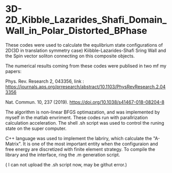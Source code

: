 # 3D-2D_Kibble_Lazarides_Shafi_Domain_Wall_in_Polar_Distorted_BPhase

These codes were used to calculate the equlibrium state configurations of 2D(3D in translation symmetry case) Kiibble-Lazarides-Shafi Sring Wall and the Spin vector soliton connecting on this composite objects.

The numerical results coming from these codes were publised in two mf my papers:

Phys. Rev. Research 2, 043356, link : https://journals.aps.org/prresearch/abstract/10.1103/PhysRevResearch.2.043356

Nat. Commun. 10, 237 (2019). https://doi.org/10.1038/s41467-018-08204-8

The algorithm is non-linear BFGS optimazation, and was implemented by myself in the matlab envriment. These codes run with parallrization calculation acceleration. The shell .sh script was used to control the runing state on the super computer.

C++ language was used to implement the labriry, which calculate the "A-Matrix". It is one of the most important entity when the configuraion and free energy are discretized with finite element strategy. To compile the library and the interface, ring the .m generation script.

( I can not upload the .sh script now, may be githut error.)
